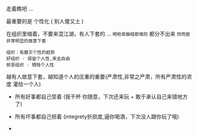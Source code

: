 
走着瞧吧 ...

最重要的是 个性化 ( 别人傻又土 )

在组织里缩着，不要来混江湖，有人下套的 ... `明枪易躲暗箭难防` 都分不出来 `然而是非常明显的故意下套`

```
组织：有磨灭个性的趋势
好组织 - 保留个人性,来去自由
邪恶组织 - 牺牲个人性
```

越有人故意下套，越知道个人的庄重的重要(严肃性,非常之严肃，所有严肃性的浓度 灌给一个人)
- 所有好事都自己受着 (我干杯 你随意，下次还来玩 + 敢于承认自己来错地方了)
- 所有坏事都自己担着 (integrety折损度,逼你喝酒，下次没人跟你玩了哦)





-
